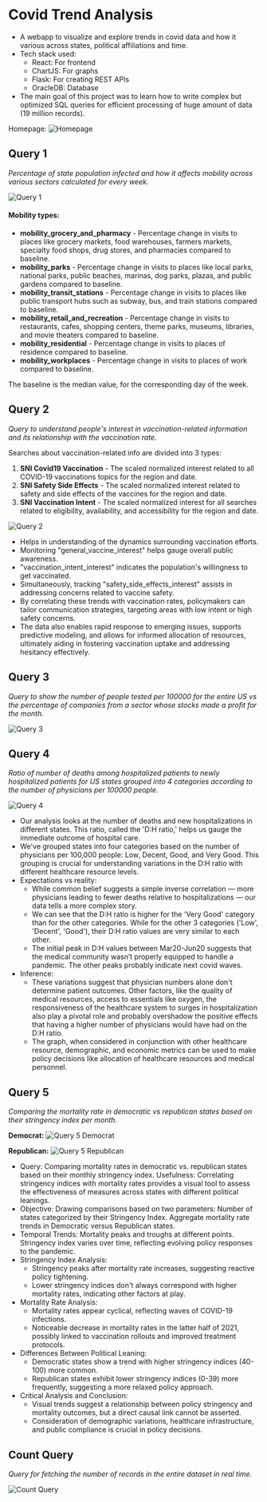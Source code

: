 # Covid Trend Analysis

- A webapp to visualize and explore trends in covid data and how it various across states, political affiliations and time.
- Tech stack used:
  - React: For frontend
  - ChartJS: For graphs
  - Flask: For creating REST APIs
  - OracleDB: Database
- The main goal of this project was to learn how to write complex but optimized SQL queries for efficient processing of huge amount of data (19 million records).

Homepage:
![Homepage](images/homepage.png)

## Query 1

_Percentage of state population infected and how it affects mobility across various sectors calculated for every week._

![Query 1](images/query1.png)

#### Mobility types:

- **mobility_grocery_and_pharmacy** - Percentage change in visits to places like grocery markets, food warehouses, farmers markets, specialty food shops, drug stores, and pharmacies compared to baseline.
- **mobility_parks** - Percentage change in visits to places like local parks, national parks, public beaches, marinas, dog parks, plazas, and public gardens compared to baseline.
- **mobility_transit_stations** - Percentage change in visits to places like public transport hubs such as subway, bus, and train stations compared to baseline.
- **mobility_retail_and_recreation** - Percentage change in visits to restaurants, cafes, shopping centers, theme parks, museums, libraries, and movie theaters compared to baseline.
- **mobility_residential** - Percentage change in visits to places of residence compared to baseline.
- **mobility_workplaces** - Percentage change in visits to places of work compared to baseline.

The baseline is the median value, for the corresponding day of the week.

## Query 2

_Query to understand people's interest in vaccination-related information and its relationship with the vaccination rate._

Searches about vaccination-related info are divided into 3 types:

1. **SNI Covid19 Vaccination** - The scaled normalized interest related to all COVID-19 vaccinations topics for the region and date.
2. **SNI Safety Side Effects** - The scaled normalized interest related to safety and side effects of the vaccines for the region and date.
3. **SNI Vaccination Intent** - The scaled normalized interest for all searches related to eligibility, availability, and accessibility for the region and date.

![Query 2](images/query2.png)

- Helps in understanding of the dynamics surrounding vaccination efforts.
- Monitoring "general_vaccine_interest" helps gauge overall public awareness.
- "vaccination_intent_interest" indicates the population's willingness to get vaccinated.
- Simultaneously, tracking "safety_side_effects_interest" assists in addressing concerns related to vaccine safety.
- By correlating these trends with vaccination rates, policymakers can tailor communication strategies, targeting areas with low intent or high safety concerns.
- The data also enables rapid response to emerging issues, supports predictive modeling, and allows for informed allocation of resources, ultimately aiding in fostering vaccination uptake and addressing hesitancy effectively.

## Query 3

_Query to show the number of people tested per 100000 for the entire US vs the percentage of companies from a sector whose stocks made a profit for the month._

![Query 3](images/query3.png)

## Query 4

_Ratio of number of deaths among hospitalized patients to newly hospitalized patients for US states grouped into 4 categories according to the number of physicians per 100000 people._

![Query 4](images/query4.png)

- Our analysis looks at the number of deaths and new hospitalizations in different states. This ratio, called the 'D:H ratio,' helps us gauge the immediate outcome of hospital care.
- We've grouped states into four categories based on the number of physicians per 100,000 people: Low, Decent, Good, and Very Good. This grouping is crucial for understanding variations in the D:H ratio with different healthcare resource levels.
- Expectations vs reality:
  - While common belief suggests a simple inverse correlation — more physicians leading to fewer deaths relative to hospitalizations — our data tells a more complex story.
  - We can see that the D:H ratio is higher for the 'Very Good' category than for the other categories. While for the other 3 categories ('Low', 'Decent', 'Good'), their D:H ratio values are very similar to each other.
  - The initial peak in D:H values between Mar20-Jun20 suggests that the medical community wasn’t properly equipped to handle a pandemic.
    The other peaks probably indicate next covid waves.
- Inference:
  - These variations suggest that physician numbers alone don't determine patient outcomes. Other factors, like the quality of medical resources, access to essentials like oxygen, the responsiveness of the healthcare system to surges in hospitalization also play a pivotal role and probably overshadow the positive effects that having a higher number of physicians would have had on the D:H ratio.
  - The graph, when considered in conjunction with other healthcare resource, demographic, and economic metrics can be used to make policy decisions like allocation of healthcare resources and medical personnel.

## Query 5

_Comparing the mortality rate in democratic vs republican states based on their stringency index per month._

**Democrat:**
![Query 5 Democrat](images/query5_democrat.png)

**Republican:**
![Query 5 Republican](images/query5_republican.png)

- Query: Comparing mortality rates in democratic vs. republican states based on their monthly stringency index.
  Usefulness: Correlating stringency indices with mortality rates provides a visual tool to assess the effectiveness of measures across states with different political leanings.
- Objective: Drawing comparisons based on two parameters:
  Number of states categorized by their Stringency Index.
  Aggregate mortality rate trends in Democratic versus Republican states.
- Temporal Trends:
  Mortality peaks and troughs at different points.
  Stringency index varies over time, reflecting evolving policy responses to the pandemic.
- Stringency Index Analysis:
  - Stringency peaks after mortality rate increases, suggesting reactive policy tightening.
  - Lower stringency indices don't always correspond with higher mortality rates, indicating other factors at play.
- Mortality Rate Analysis:
  - Mortality rates appear cyclical, reflecting waves of COVID-19 infections.
  - Noticeable decrease in mortality rates in the latter half of 2021, possibly linked to vaccination rollouts and improved treatment protocols.
- Differences Between Political Leaning:
  - Democratic states show a trend with higher stringency indices (40-100) more common.
  - Republican states exhibit lower stringency indices (0-39) more frequently, suggesting a more relaxed policy approach.
- Critical Analysis and Conclusion:
  - Visual trends suggest a relationship between policy stringency and mortality outcomes, but a direct causal link cannot be asserted.
  - Consideration of demographic variations, healthcare infrastructure, and public compliance is crucial in policy decisions.

## Count Query

_Query for fetching the number of records in the entire dataset in real time._

![Count Query](images/records_count.png)
